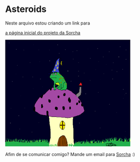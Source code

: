# Asteroids
<!DOCTYPE html>
<html lang="en-US">
 <head>
  <meta charset="utf-8">
  <meta name="viewport" content="widht=device-width">
 </head>
  <body>
<p>Neste arquivo estou criando um link para</p>
  <a 
    href="https://www.github.com/Silky-number8/Asteroids/blob/main/Links/Index.html"
    title="A página inicial do projeto da Sorcha"
<p>a página inicial do projeto da Sorcha</p>
  </a>
    <img
    src="Images/Wizard.png"
    title="This one is a wizard"
    alt="Um desenho de um sapo feiticeiro encima de uma casinha de cogumelo"
    width="400"
    height="341"/>
   <p>Afim de se comunicar comigo? Mande um email para <a href="mailto:sorchagalera@gmail.com">Sorcha</a> :)</p>
  </body>
</html>
